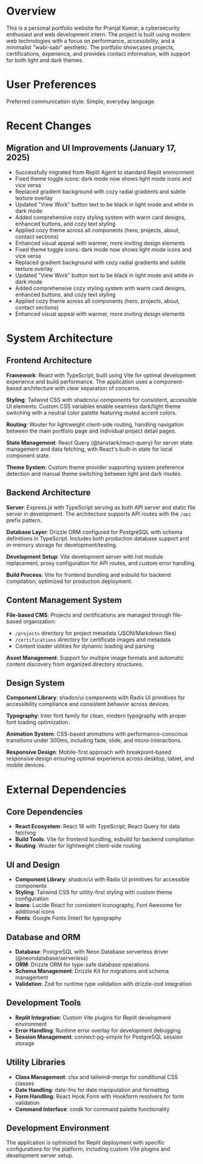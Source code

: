 # Overview

This is a personal portfolio website for Pranjal Kumar, a cybersecurity enthusiast and web development intern. The project is built using modern web technologies with a focus on performance, accessibility, and a minimalist "wabi-sabi" aesthetic. The portfolio showcases projects, certifications, experience, and provides contact information, with support for both light and dark themes.

# User Preferences

Preferred communication style: Simple, everyday language.

# Recent Changes

## Migration and UI Improvements (January 17, 2025)
- Successfully migrated from Replit Agent to standard Replit environment
- Fixed theme toggle icons: dark mode now shows light mode icons and vice versa
- Replaced gradient background with cozy radial gradients and subtle texture overlay
- Updated "View Work" button text to be black in light mode and white in dark mode
- Added comprehensive cozy styling system with warm card designs, enhanced buttons, and cozy text styling
- Applied cozy theme across all components (hero, projects, about, contact sections)
- Enhanced visual appeal with warmer, more inviting design elements
- Fixed theme toggle icons: dark mode now shows light mode icons and vice versa
- Replaced gradient background with cozy radial gradients and subtle texture overlay
- Updated "View Work" button text to be black in light mode and white in dark mode
- Added comprehensive cozy styling system with warm card designs, enhanced buttons, and cozy text styling
- Applied cozy theme across all components (hero, projects, about, contact sections)
- Enhanced visual appeal with warmer, more inviting design elements

# System Architecture

## Frontend Architecture

**Framework**: React with TypeScript, built using Vite for optimal development experience and build performance. The application uses a component-based architecture with clear separation of concerns.

**Styling**: Tailwind CSS with shadcn/ui components for consistent, accessible UI elements. Custom CSS variables enable seamless dark/light theme switching with a neutral color palette featuring muted accent colors.

**Routing**: Wouter for lightweight client-side routing, handling navigation between the main portfolio page and individual project detail pages.

**State Management**: React Query (@tanstack/react-query) for server state management and data fetching, with React's built-in state for local component state.

**Theme System**: Custom theme provider supporting system preference detection and manual theme switching between light and dark modes.

## Backend Architecture

**Server**: Express.js with TypeScript serving as both API server and static file server in development. The architecture supports API routes with the `/api` prefix pattern.

**Database Layer**: Drizzle ORM configured for PostgreSQL with schema definitions in TypeScript. Includes both production database support and in-memory storage for development/testing.

**Development Setup**: Vite development server with hot module replacement, proxy configuration for API routes, and custom error handling.

**Build Process**: Vite for frontend bundling and esbuild for backend compilation, optimized for production deployment.

## Content Management System

**File-based CMS**: Projects and certifications are managed through file-based organization:
- `/projects` directory for project metadata (JSON/Markdown files)
- `/certifications` directory for certificate images and metadata
- Content loader utilities for dynamic loading and parsing

**Asset Management**: Support for multiple image formats and automatic content discovery from organized directory structures.

## Design System

**Component Library**: shadcn/ui components with Radix UI primitives for accessibility compliance and consistent behavior across devices.

**Typography**: Inter font family for clean, modern typography with proper font loading optimization.

**Animation System**: CSS-based animations with performance-conscious transitions under 300ms, including fade, slide, and micro-interactions.

**Responsive Design**: Mobile-first approach with breakpoint-based responsive design ensuring optimal experience across desktop, tablet, and mobile devices.

# External Dependencies

## Core Dependencies
- **React Ecosystem**: React 18 with TypeScript, React Query for data fetching
- **Build Tools**: Vite for frontend bundling, esbuild for backend compilation
- **Routing**: Wouter for lightweight client-side routing

## UI and Design
- **Component Library**: shadcn/ui with Radix UI primitives for accessible components
- **Styling**: Tailwind CSS for utility-first styling with custom theme configuration
- **Icons**: Lucide React for consistent iconography, Font Awesome for additional icons
- **Fonts**: Google Fonts (Inter) for typography

## Database and ORM
- **Database**: PostgreSQL with Neon Database serverless driver (@neondatabase/serverless)
- **ORM**: Drizzle ORM for type-safe database operations
- **Schema Management**: Drizzle Kit for migrations and schema management
- **Validation**: Zod for runtime type validation with drizzle-zod integration

## Development Tools
- **Replit Integration**: Custom Vite plugins for Replit development environment
- **Error Handling**: Runtime error overlay for development debugging
- **Session Management**: connect-pg-simple for PostgreSQL session storage

## Utility Libraries
- **Class Management**: clsx and tailwind-merge for conditional CSS classes
- **Date Handling**: date-fns for date manipulation and formatting
- **Form Handling**: React Hook Form with Hookform resolvers for form validation
- **Command Interface**: cmdk for command palette functionality

## Development Environment
The application is optimized for Replit deployment with specific configurations for the platform, including custom Vite plugins and development server setup.